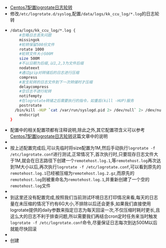 - [Centos7配置logrotate日志轮转](https://blog.51cto.com/u_14832653/2512113)
- 修改`/etc/logrotate.d/syslog`,配置`/data/logs/kk_ccu_log/*.log`的日志轮转
- ```bash
  /data/logs/kk_ccu_log/*.log {
      #忽略日志丢失问题
      missingok
      #轮转保留500份文件
      rotate 1000
      #轮转文件大小500M
      size 500M
      #不以日期为后缀,以1,2,3为文件后缀
      nodateext
      #通过gzip对转储后的日志进行压缩
      compress
      #发生轮转的日志文件到下一次转储时才压缩
      delaycompress
      #空日志不进行轮转
      notifempty
      #在logrotate转储之后需要执行的指令，如重启(kill -HUP)服务
      postrotate
  	/bin/kill -HUP `cat /var/run/syslogd.pid 2> /dev/null` 2> /dev/null || true
      endscript
  }
  ```
- 配置中的相关配置项都有注释说明,除此之外,其它配置项含义可以参考[Centos7配置logrotate日志轮转](https://blog.51cto.com/u_14832653/2512113)这篇文章中的说明
-
- 按上述配置完成后,可以先临时将size配置为1M,然后手动执行`logrotate -f /etc/logrotate.conf`进行测试,正常情况下,首次执行时,只要现存日志文件大于1M,就会在日志路径下创建一个`remotehost.log.1`,等`remotehost.log`再次达到1M大小以后,再次执行`logrotate -f /etc/logrotate.conf`,可以看到原先的`remotehost.log.1`已经被压缩为`remotehost.log.2.gz`,而原先的`remotehost.log`则被重命名为`remotehost.log.1`,并重新创建了一个空的`remotehost.log`文件
-
- 到这里还没有配置完成,按照我们当前测试环境日志打印情况来看,每天的日志量在未压缩的情况下约有6G大小,不排除以后还会更多,如果我们直接使用logrotate提供的daily参数来指定日志为每天回滚一次,不仅压缩时耗时更长,且这么大的日志不利于排查问题,所以需要我们再结合cron定时任务来当时触发`logrotate -f /etc/logrotate.conf`命令,尽量保证日志每次到达500M以后就能尽快回滚
-
- 创建